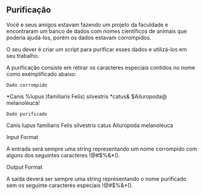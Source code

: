 ## Purificação ##

Você e seus amigos estavam fazendo um projeto da faculdade e encontraram um banco de dados com nomes científicos de animais que poderia ajudá-los, porém os dados estavam corrompidos.

O seu dever é criar um script para purificar esses dados e utilizá-los em seu trabalho.

A purificação consiste em retirar os caracteres especiais contidos no nome como exemplificado abaixo:

    Dado corrompido
*Canis %lupus )familiaris
Felis) silvestris *catus&
$Ailuropoda@ melanoleuca!

    Dado purificado
Canis lupus familiaris
Felis silvestris catus
Ailuropoda melanoleuca

    
Input Format

A entrada será sempre uma string representando um nome corrompido com alguns dos seguintes caracteres !@#$%&*().

Output Format

A saída deverá ser sempre uma string representando o nome purificado sem os seguinte caracteres especiais !@#$%&*().
